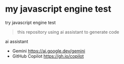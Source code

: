 # my javascript engine test

try javascript engine test

> this repository using ai assistant to generate code

ai assistant
- Gemini https://ai.google.dev/gemini
- GitHub Copilot https://gh.io/copilot